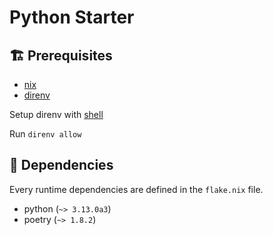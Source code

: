 # Python Starter

## 🏗️ Prerequisites

- [nix](https://nix.dev/tutorials/install-nix)
- [direnv](https://direnv.net/docs/installation.html)

Setup direnv with [shell](https://direnv.net/docs/hook.html)

Run `direnv allow`

## 🚧 Dependencies

Every runtime dependencies are defined in the `flake.nix` file.

- python (`~> 3.13.0a3`)
- poetry (`~> 1.8.2`)
